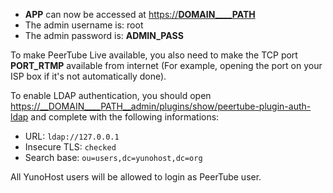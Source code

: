 - __APP__ can now be accessed at [https://__DOMAIN____PATH__](https://__DOMAIN____PATH__)
- The admin username is: root
- The admin password is: __ADMIN_PASS__

To make PeerTube Live available, you also need to make the TCP port __PORT_RTMP__ available from internet (For example, opening the port on your ISP box if it's not automatically done).

To enable LDAP authentication, you should open [https://__DOMAIN____PATH__admin/plugins/show/peertube-plugin-auth-ldap](https://__DOMAIN____PATH__admin/plugins/show/peertube-plugin-auth-ldap) and complete with the following informations:
- URL: `ldap://127.0.0.1`
- Insecure TLS: `checked`
- Search base: `ou=users,dc=yunohost,dc=org`

All YunoHost users will be allowed to login as PeerTube user.

